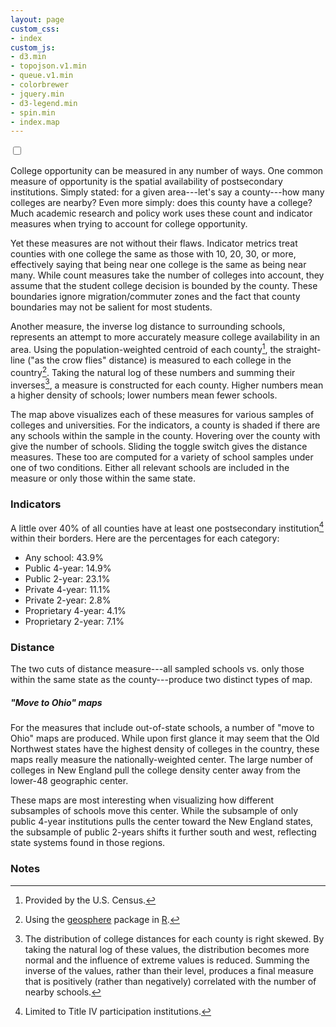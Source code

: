 ```yaml
---
layout: page
custom_css:
- index
custom_js:
- d3.min
- topojson.v1.min
- queue.v1.min
- colorbrewer
- jquery.min
- d3-legend.min
- spin.min
- index.map
---
```


<div id="viz-container">
	<div id="map-container"></div>
	<div id="buttons-container">
		<div class="switch">
			<input type="checkbox" name="switch"
				class="switch-checkbox" id="myswitch">
			<label class="switch-label" for="myswitch">
				<span class="switch-inner"></span>
				<span class="switch-switch"></span>
			</label>
		</div>
		<div class="rbdiv"></div>
	</div>
	<div id="submap-container">
		<div id="tooltip-container">
			<div id="tooltip"></div>
		</div>
	</div>
</div>

<div class="posttext" markdown="1">

College opportunity can be measured in any number of ways. One common
measure of opportunity is the spatial availability of postsecondary
institutions. Simply stated: for a given area---let's say a
county---how many colleges are nearby? Even more simply: does this county
have a college? Much academic research and policy work uses these
count and indicator measures when trying to account for college
opportunity.

Yet these measures are not without their flaws. Indicator metrics
treat counties with one college the same as those with 10, 20, 30, or
more, effectively saying that being near one college is the same as
being near many. While count measures take the number of colleges into
account, they assume that the student college decision is bounded by
the county. These boundaries ignore migration/commuter zones and the
fact that county boundaries may not be salient for most students. 

Another measure, the inverse log distance to surrounding schools,
represents an attempt to more accurately measure college availability
in an area. Using the population-weighted centroid of each county[^1],
the straight-line ("as the crow flies" distance) is measured to each
college in the country[^2]. Taking the natural log of these
numbers and summing their inverses[^3], a measure is constructed for
each county. Higher numbers mean a higher density of schools; lower
numbers mean fewer schools.

The map above visualizes each of these measures for various samples
of colleges and universities. For the indicators, a county is shaded
if there are any schools within the sample in the county. Hovering
over the county with give the number of schools. Sliding the toggle
switch gives the distance measures. These too are computed for a
variety of school samples under one of two conditions. Either all
relevant schools are included in the measure or only those within the
same state.

### Indicators

A little over 40% of all counties have at least one postsecondary
institution[^4] within their borders. Here are the percentages for
each category:

* Any school: 43.9%
* Public 4-year: 14.9%
* Public 2-year: 23.1%
* Private 4-year: 11.1%
* Private 2-year: 2.8%
* Proprietary 4-year: 4.1%
* Proprietary 2-year: 7.1%

### Distance

The two cuts of distance measure---all sampled schools vs. only those
within the same state as the county---produce two distinct types of
map. 

##### "Move to Ohio" maps

For the measures that include out-of-state schools, a number of
"move to Ohio" maps are produced. While upon first glance it may seem
that the Old Northwest states have the highest density of colleges in
the country, these maps really measure the nationally-weighted
center. The large number of colleges in New England pull the college
density center away from the lower-48 geographic center. 

These maps are most interesting when visualizing how different
subsamples of schools move this center. While the subsample of only
public 4-year institutions pulls the center toward the New England
states, the subsample of public 2-years shifts it further south and
west, reflecting state systems found in those regions.

### Notes
[^1]: Provided by the U.S. Census.
[^2]: Using the [geosphere](https://cran.r-project.org/package=geosphere) package in [R](https://cran.r-project.org).  
[^3]: The distribution of college distances for each county is right
    skewed. By taking the natural log of these values, the
    distribution becomes more normal and the influence of extreme
    values is reduced. Summing the inverse of the values, rather than
    their level, produces a final measure that is positively (rather
    than negatively) correlated with the number of nearby schools.  
[^4]: Limited to Title IV participation institutions.

</div>


